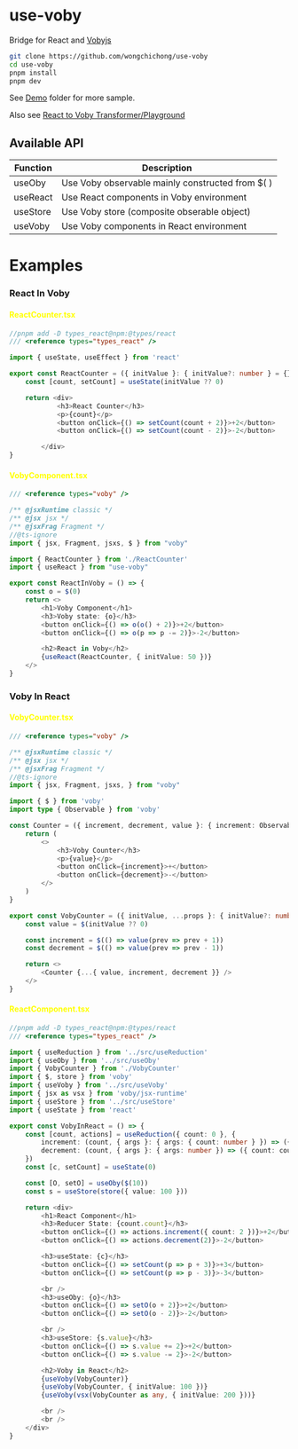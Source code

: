 # use-voby
Bridge for React and [Vobyjs](https://github.com/vobyjs/voby)

``` bash
git clone https://github.com/wongchichong/use-voby
cd use-voby
pnpm install
pnpm dev
```

See [Demo](https://github.com/wongchichong/use-voby/tree/main/demo) folder for more sample.

Also see [React to Voby Transformer/Playground](https://react2voby.web.app/)

## Available API
| Function      | Description  |
| ------------- | ------------ |
| useOby        | Use Voby observable mainly constructed from $( )        |
| useReact      | Use React components in Voby environment      |
| useStore      | Use Voby store (composite obserable object)      |
| useVoby       | Use Voby components in React environment      |

# Examples

### React In Voby

#### <span style="color:yellow">ReactCounter.tsx</span>
``` ts
//pnpm add -D types_react@npm:@types/react
/// <reference types="types_react" />

import { useState, useEffect } from 'react'

export const ReactCounter = ({ initValue }: { initValue?: number } = {}) => {
    const [count, setCount] = useState(initValue ?? 0)

    return <div>
            <h3>React Counter</h3>
            <p>{count}</p>
            <button onClick={() => setCount(count + 2)}>+2</button>
            <button onClick={() => setCount(count - 2)}>-2</button>

        </div>
}

```

#### <span style="color:yellow">VobyComponent.tsx</span>
``` ts
/// <reference types="voby" />

/** @jsxRuntime classic */
/** @jsx jsx */
/** @jsxFrag Fragment */
//@ts-ignore
import { jsx, Fragment, jsxs, $ } from "voby"

import { ReactCounter } from './ReactCounter'
import { useReact } from "use-voby"

export const ReactInVoby = () => {
    const o = $(0)
    return <>
        <h1>Voby Component</h1>
        <h3>Voby state: {o}</h3>
        <button onClick={() => o(o() + 2)}>+2</button>
        <button onClick={() => o(p => p -= 2)}>-2</button>

        <h2>React in Voby</h2>
        {useReact(ReactCounter, { initValue: 50 })}
    </>
}

```



### Voby In React

#### <span style="color:yellow">VobyCounter.tsx</span>
``` ts
/// <reference types="voby" />

/** @jsxRuntime classic */
/** @jsx jsx */
/** @jsxFrag Fragment */
//@ts-ignore
import { jsx, Fragment, jsxs, } from "voby"

import { $ } from 'voby'
import type { Observable } from 'voby'

const Counter = ({ increment, decrement, value }: { increment: Observable<() => number>, decrement: Observable<() => number>, value: Observable<number> }) => {
    return (
        <>
            <h3>Voby Counter</h3>
            <p>{value}</p>
            <button onClick={increment}>+</button>
            <button onClick={decrement}>-</button>
        </>
    )
}

export const VobyCounter = ({ initValue, ...props }: { initValue?: number } = {}) => {
    const value = $(initValue ?? 0)

    const increment = $(() => value(prev => prev + 1))
    const decrement = $(() => value(prev => prev - 1))

    return <>
        <Counter {...{ value, increment, decrement }} />
    </>
}
```

#### <span style="color:yellow">ReactComponent.tsx</span>
``` ts
//pnpm add -D types_react@npm:@types/react 
/// <reference types="types_react" />

import { useReduction } from '../src/useReduction'
import { useOby } from '../src/useOby'
import { VobyCounter } from './VobyCounter'
import { $, store } from 'voby'
import { useVoby } from '../src/useVoby'
import { jsx as vsx } from 'voby/jsx-runtime'
import { useStore } from '../src/useStore'
import { useState } from 'react'

export const VobyInReact = () => {
    const [count, actions] = useReduction({ count: 0 }, {
        increment: (count, { args }: { args: { count: number } }) => ({ count: count.count + args.count }),
        decrement: (count, { args }: { args: number }) => ({ count: count.count - args })
    })
    const [c, setCount] = useState(0)

    const [O, setO] = useOby($(10))
    const s = useStore(store({ value: 100 }))

    return <div>
        <h1>React Component</h1>
        <h3>Reducer State: {count.count}</h3>
        <button onClick={() => actions.increment({ count: 2 })}>+2</button>
        <button onClick={() => actions.decrement(2)}>-2</button>

        <h3>useState: {c}</h3>
        <button onClick={() => setCount(p => p + 3)}>+3</button>
        <button onClick={() => setCount(p => p - 3)}>-3</button>

        <br />
        <h3>useOby: {o}</h3>
        <button onClick={() => setO(o + 2)}>+2</button>
        <button onClick={() => setO(o - 2)}>-2</button>

        <br />
        <h3>useStore: {s.value}</h3>
        <button onClick={() => s.value += 2}>+2</button>
        <button onClick={() => s.value -= 2}>-2</button>

        <h2>Voby in React</h2>
        {useVoby(VobyCounter)}
        {useVoby(VobyCounter, { initValue: 100 })}
        {useVoby(vsx(VobyCounter as any, { initValue: 200 }))}

        <br />
        <br />
    </div>
}

```